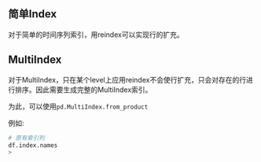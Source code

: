 ## 简单Index

对于简单的时间序列索引，用reindex可以实现行的扩充。

## MultiIndex

对于MultiIndex，只在某个level上应用reindex不会使行扩充，只会对存在的行进行排序。因此需要生成完整的MultiIndex索引。

为此，可以使用`pd.MultiIndex.from_product`

例如:

```python
# 原有索引列
df.index.names
> 
```



